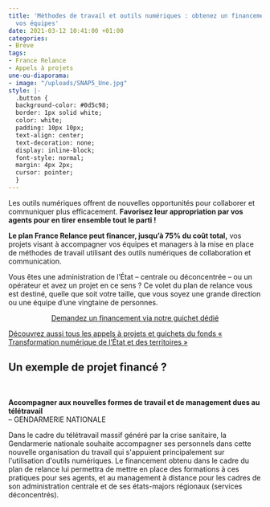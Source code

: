 ```yaml
---
title: 'Méthodes de travail et outils numériques : obtenez un financement pour accompagner
  vos équipes'
date: 2021-03-12 10:41:00 +01:00
categories:
- Brève
tags:
- France Relance
- Appels à projets
une-ou-diaporama:
- image: "/uploads/SNAP5_Une.jpg"
style: |-
  .button {
  background-color: #0d5c98;
  border: 1px solid white;
  color: white;
  padding: 10px 10px;
  text-align: center;
  text-decoration: none;
  display: inline-block;
  font-style: normal;
  margin: 4px 2px;
  cursor: pointer;
  }
---
```


Les outils numériques offrent de nouvelles opportunités pour collaborer et communiquer plus efficacement. **Favorisez leur appropriation par vos agents pour en tirer ensemble tout le parti !**

**Le plan France Relance peut financer, jusqu’à 75% du coût total,** vos projets visant à accompagner vos équipes et managers à la mise en place de méthodes de travail utilisant des outils numériques de collaboration et communication.

Vous êtes une administration de l’État – centrale ou déconcentrée – ou un opérateur et avez un projet en ce sens ? Ce volet du plan de relance vous est destiné, quelle que soit votre taille, que vous soyez une grande direction ou une équipe d’une vingtaine de personnes. 

<p align="center"><a href="https://france-relance.transformation.gouv.fr/b07b-accompagner-lappropriation-des-methodes-de-tr" class="button" title="Demandez un financement via notre guichet dédié - Lien externe">Demandez un financement via notre guichet dédié</a></p>


<div class="lien-important"><p><a href="https://france-relance.transformation.gouv.fr/">Découvrez aussi tous les appels à projets et guichets du fonds « Transformation numérique de l’État et des territoires »</a></p></div>  

<div class="encadre noir"><h2 class="h3">Un exemple de projet financé ?</h2>
<br><p><strong>Accompagner aux nouvelles formes de travail et de management dues au télétravail</strong>
<br>– GENDARMERIE NATIONALE</p>
<p>Dans le cadre du télétravail massif généré par la crise sanitaire, la Gendarmerie nationale souhaite accompagner ses personnels dans cette nouvelle organisation du travail qui s'appuient principalement sur l'utilisation d'outils numériques. Le financement obtenu dans le cadre du plan de relance lui permettra de mettre en place des formations à ces pratiques pour ses agents, et au management à distance pour les cadres de son administration centrale et de ses états-majors régionaux (services déconcentrés).</p></div> 
